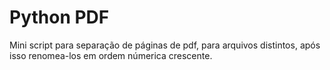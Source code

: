 # Python PDF


Mini script para separação de páginas de pdf, para arquivos distintos, após isso renomea-los em ordem númerica crescente.

